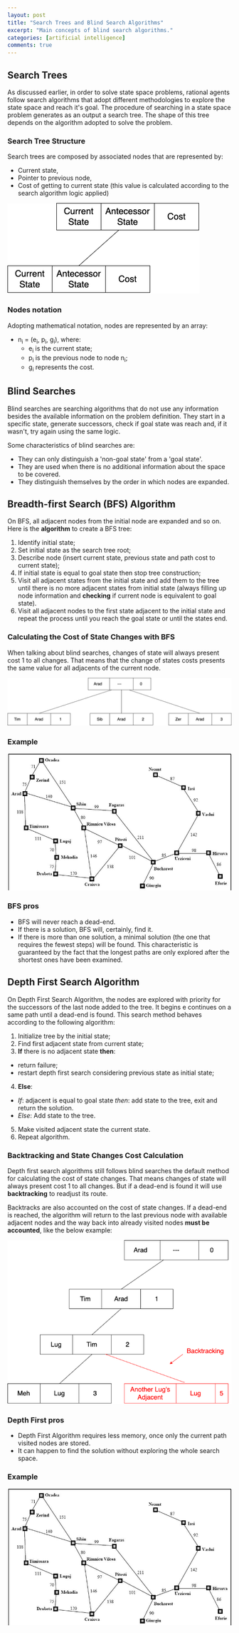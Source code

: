 ```yaml
---
layout: post
title: "Search Trees and Blind Search Algorithms"
excerpt: "Main concepts of blind search algorithms."
categories: [artificial intelligence]
comments: true
---
```


## Search Trees

As discussed earlier, in order to solve state space problems, rational agents follow search algorithms that adopt different methodologies to explore the state space and reach it's goal. The procedure of searching in a state space problem generates as an output a search tree. The shape of this tree depends on the algorithm adopted to solve the problem.

### Search Tree Structure

Search trees are composed by associated nodes that are represented by:

- Current state,
- Pointer to previous node,
- Cost of getting to current state (this value is calculated according to the search algorithm logic applied)

![Representation of two connected nodes of a Search Tree](/img/posts_img/node_representation.png)

### Nodes notation

Adopting mathematical notation, nodes are represented by an array:
- n<sub>i</sub> = (e<sub>i</sub>, p<sub>i</sub>, g<sub>i</sub>), where:
  - e<sub>i</sub> is the current state;
  - p<sub>i</sub> is the previous node to node n<sub>i</sub>;
  - g<sub>i</sub> represents the cost.

## Blind Searches

Blind searches are searching algorithms that do not use any information besides the available information on the problem definition. They start in a specific state, generate successors, check if goal state was reach and, if it wasn't, try again using the same logic.

Some characteristics of blind searches are:
 - They can only distinguish a 'non-goal state' from a 'goal state'.
 - They are used when there is no additional information about the space to be covered.
 - They distinguish themselves by the order in which nodes are expanded.

## Breadth-first Search (BFS) Algorithm

On BFS, all adjacent nodes from the initial node are expanded and so on. Here is the **algorithm** to create a BFS tree:

1. Identify initial state;
2. Set initial state as the search tree root;
3. Describe node (insert current state, previous state and path cost to current state);
4. If initial state is equal to goal state then stop tree construction;
5. Visit all adjacent states from the initial state and add them to the tree until there is no more adjacent states from initial state (always filling up node information and __checking__ if current node is equivalent to goal state).
6. Visit all adjacent nodes to the first state adjacent to the initial state and repeat the process until you reach the goal state or until the states end.

### Calculating the Cost of State Changes with BFS

When talking about blind searches, changes of state will always present cost 1 to all changes. That means that the change of states costs presents the same value for all adjacents of the current node.

![Cost of State Changes](/img/posts_img/state_change_cost.png)

### Example

![Romanian Map Represented as a Graph](/img/posts_img/romanian_map.jpg)

### BFS pros

- BFS will never reach a dead-end.
- If there is a solution, BFS will, certainly, find it.
- If there is more than one solution, a minimal solution (the one that requires the fewest steps) will be found. This characteristic is guaranteed by the fact that the longest paths are only explored after the shortest ones have been examined.

## Depth First Search Algorithm

On Depth First Search Algorithm, the nodes are explored with priority for the successors of the last node added to the tree. It begins e continues on a same path until a dead-end is found. This search method behaves according to the following algorithm:

1. Initialize tree by the initial state;
2. Find first adjacent state from current state;
3. **If** there is no adjacent state **then**:
  - return failure;
  - restart depth first search considering previous state as initial state;
4. **Else**:
  - _If_: adjacent is equal to goal state _then_: add state to the tree, exit and return the solution.
  - _Else_: Add state to the tree.
5. Make visited adjacent state the current state.
6. Repeat algorithm.

### Backtracking and State Changes Cost Calculation

Depth first search algorithms still follows blind searches the default method for calculating the cost of state changes. That means changes of state will always present cost 1 to all changes. But if a dead-end is found it will use __backtracking__ to readjust its route.

Backtracks are also accounted on the cost of state changes. If a dead-end is reached, the algorithm will return to the last previous node with available adjacent nodes and the way back into already visited nodes __must be accounted__, like the below example:

![Cost of State Changes on Depth First Search](/img/posts_img/cost_backtracking.png)

### Depth First pros

- Depth First Algorithm requires less memory, once only the current path visited nodes are stored.
- It can happen to find the solution without exploring the whole search space.

### Example

![Romanian Map Represented as a Graph](/img/posts_img/romanian_map.jpg)

